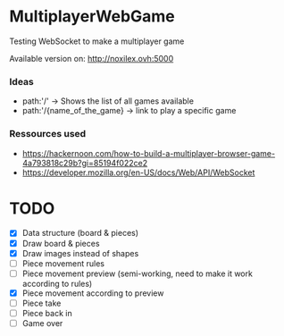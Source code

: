 # MultiplayerWebGame
Testing WebSocket to make a multiplayer game

Available version on: http://noxilex.ovh:5000

### Ideas
- path:'/' -> Shows the list of all games available
- path:'/{name_of_the_game} -> link to play a specific game


### Ressources used
- https://hackernoon.com/how-to-build-a-multiplayer-browser-game-4a793818c29b?gi=85194f022ce2
- https://developer.mozilla.org/en-US/docs/Web/API/WebSocket


 # TODO
- [X] Data structure (board & pieces)
- [X] Draw board & pieces
- [X] Draw images instead of shapes
- [ ] Piece movement rules
- [ ] Piece movement preview (semi-working, need to make it work according to rules)
- [X] Piece movement according to preview
- [ ] Piece take
- [ ] Piece back in
- [ ] Game over